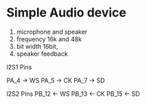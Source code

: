 # Simple Audio device
  
  1. microphone and speaker 
  2. frequency 16k and 48k 
  3. bit width 16bit, 
  4. speaker feedback
  
  I2S1 Pins

  PA_4 -> WS
  PA_5 -> CK
  PA_7 -> SD

  I2S2 Pins
  PB_12 <- WS
  PB_13 <- CK 
  PB_15 <- SD

